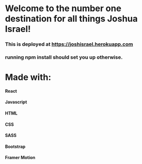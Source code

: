 # Welcome to the number one destination for all things Joshua Israel!

### This is deployed at https://joshisrael.herokuapp.com

### running npm install should set you up otherwise. 

# Made with:
#### React
#### Javascript
#### HTML
#### CSS
#### SASS
#### Bootstrap
#### Framer Motion
